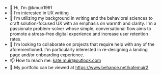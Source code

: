 - 👋 Hi, I’m @kmuir1991
- 👀 I’m interested in UX writing
- 🌱 I’m utilizing my background in writing and the behavioral sciences to craft solution-focused UX with an emphasis on warmth and clarity. I'm a passionate problem-solver whose simple, conversational flow aims to promote a stress-free digital experience and increase user retention rates.
- 💞️ I’m looking to collaborate on projects that require help with any of the aforementioned. I'm particularly interested in re-designing a landing page and/or onboarding experience.
- 📫 How to reach me: kate.muir@outlook.com
- 📁 My portfolio can be viewed at https://www.behance.net/katemuir2

<!---
kmuir1991/kmuir1991 is a ✨ special ✨ repository because its `README.md` (this file) appears on your GitHub profile.
You can click the Preview link to take a look at your changes.
--->
